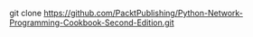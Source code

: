 git clone https://github.com/PacktPublishing/Python-Network-Programming-Cookbook-Second-Edition.git

